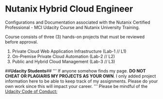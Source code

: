 # Nutanix Hybrid Cloud Engineer #

Configurations and Documentation associated with the Nutanix Certified Professional - MCI Udacity Course and Nutanix University Training.

Course consists of three (3) hands-on projects that must be reviewed before approval.

1. Private Cloud Web Application Infrastructure (Lab-1 // L1)
2. On-Premise Private Cloud Automation (Lab-2 // L2)
3. Public and Hybrid Cloud Management (Lab-3 // L3)

##**Udacity Students**##
'''
If anyone somehow finds my page. **DO NOT CHEAT OR PLAGIARIS MY PROJECTS AS YOUR OWN**. I only added project information here to be able to keep track of my assignments. Please do your own work since this will impact your career. 
'''
Please be mindful of the [Udacity Code of Conduct:](https://www.udacity.com/legal/en-us/honor-conduct)
